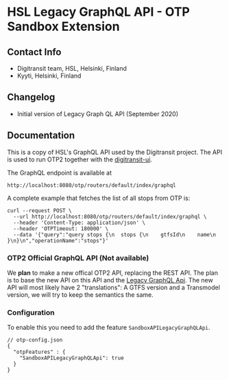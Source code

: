 # HSL Legacy GraphQL API - OTP Sandbox Extension

## Contact Info
- Digitransit team, HSL, Helsinki, Finland
- Kyyti, Helsinki, Finland

## Changelog
- Initial version of Legacy Graph QL API (September 2020)

## Documentation

This is a copy of HSL's GraphQL API used by the Digitransit project. The API is used to run OTP2
 together with the [digitransit-ui](https://github.com/HSLdevcom/digitransit-ui).
 

The GraphQL endpoint is available at

```
http://localhost:8080/otp/routers/default/index/graphql
```

A complete example that fetches the list of all stops from OTP is:

```
curl --request POST \
  --url http://localhost:8080/otp/routers/default/index/graphql \
  --header 'Content-Type: application/json' \
  --header 'OTPTimeout: 180000' \
  --data '{"query":"query stops {\n  stops {\n    gtfsId\n    name\n  }\n}\n","operationName":"stops"}'
```

### OTP2 Official GraphQL API (Not available) 
We **plan** to make a new offical OTP2 API, replacing the REST API. The plan is to base the new API
on this API and the [Legacy GraphQL Api](LegacyGraphQLApi.md). The new API will most likely have 2 
"translations": A GTFS version and a Transmodel version, we will try to keep the semantics the same.  

### Configuration
To enable this you need to add the feature `SandboxAPILegacyGraphQLApi`.
 
```
// otp-config.json
{
  "otpFeatures" : {
    "SandboxAPILegacyGraphQLApi": true
  }
}
```
